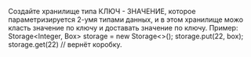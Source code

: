 Создайте хранилище типа КЛЮЧ - ЗНАЧЕНИЕ, которое параметризируется 2-умя 
типами данных, и в этом хранилище можо класть значение по ключу и 
доставать значение по ключу. 
Пример: 
Storage<Integer, Box> storage = new Storage<>(); 
storage.put(22, box); 
storage.get(22) // вернёт коробку.
